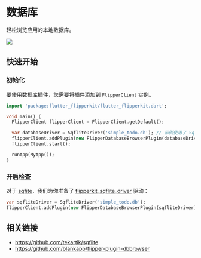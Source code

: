 # 数据库

轻松浏览应用的本地数据库。

![](../../../screenshots/flipper-plugin-dbbrowser.png)

## 快速开始

### 初始化

要使用数据库插件，您需要将插件添加到 `FlipperClient` 实例。

```dart
import 'package:flutter_flipperkit/flutter_flipperkit.dart';

void main() {
  FlipperClient flipperClient = FlipperClient.getDefault();

  var databaseDriver = SqfliteDriver('simple_todo.db'); // 示例使用了 Sqflite
  flipperClient.addPlugin(new FlipperDatabaseBrowserPlugin(databaseDriver));
  flipperClient.start();

  runApp(MyApp());
}
```

### 开启检查

对于 [sqfite](https://github.com/tekartik/sqflite)，我们为你准备了 [flipperkit_sqflite_driver](https://github.com/blankapp/flutter_flipperkit_plugins/tree/master/packages/flipperkit_sqflite_driver) 驱动：

```dart
var sqfliteDriver = SqfliteDriver('simple_todo.db');
flipperClient.addPlugin(new FlipperDatabaseBrowserPlugin(sqfliteDriver));
```

## 相关链接

- https://github.com/tekartik/sqflite
- https://github.com/blankapp/flipper-plugin-dbbrowser